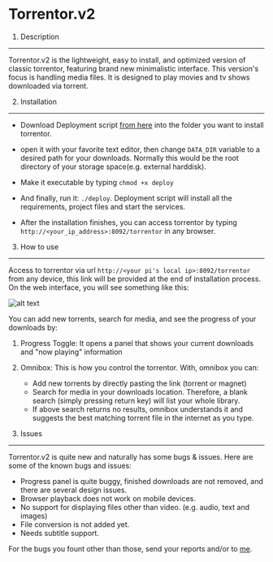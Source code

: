Torrentor.v2
============

1. Description 
--------------

Torrentor.v2 is the lightweight, easy to install, and optimized version of classic torrentor, featuring brand new minimalistic interface. This version's focus is handling media files. It is designed to play movies and tv shows downloaded via torrent.

2. Installation
---------------
* Download Deployment script [from here](https://hgeg.io/misc/deploy) into the folder you want to install torrentor.

* open it with your favorite text editor, then change ```DATA_DIR``` variable to a desired path for your downloads. Normally this would be the root directory of your storage space(e.g. external harddisk).

* Make it executable by typing ``` chmod +x deploy ```

* And finally, run it: ```./deploy```. Deployment script will install all the requirements, project files and start the services. 

* After the installation finishes, you can access torrentor by typing ```http://<your_ip_address>:8092/torrentor``` in any browser.

3. How to use
-------------
Access to torrentor via url ```http://<your pi's local ip>:8092/torrentor``` from any device, this link will be provided at the end of installation process. On the web interface, you will see something like this:

![alt text](http://hgeg.io/misc/mainpage.png "Main Page")

You can add new torrents, search for media, and see the progress of your downloads by:

1. Progress Toggle: It opens a panel that shows your current downloads and "now playing" information
2. Omnibox: This is how you control the torrentor. With, omnibox you can:
    * Add new torrents by directly pasting the link (torrent or magnet)
    * Search for media in your downloads location. Therefore, a blank search (simply pressing return key) will list your whole library.
    * If above search returns no results, omnibox understands it and suggests the best matching torrent file in the internet as you type.

4. Issues
---------

Torrentor.v2 is quite new and naturally has some bugs & issues. Here are some of the known bugs and issues:

* Progress panel is quite buggy, finished downloads are not removed, and there are several design issues.
* Browser playback does not work on mobile devices.
* No support for displaying files other than video. (e.g. audio, text and images)
* File conversion is not added yet. 
* Needs subtitle support.

For the bugs you fount other than those, send your reports and/or to [me](mailto:alicanblbl@gmail.com).
